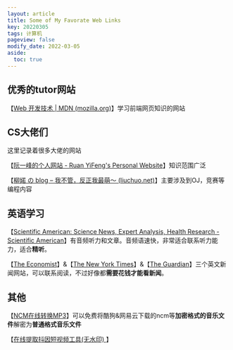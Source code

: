 ```yaml
---
layout: article
title: Some of My Favorate Web Links
key: 20220305
tags: 计算机
pageview: false
modify_date: 2022-03-05
aside:
  toc: true
---
```




## 优秀的tutor网站

【[Web 开发技术 | MDN (mozilla.org)](https://developer.mozilla.org/zh-CN/docs/Web/)】学习前端网页知识的网站



## CS大佬们

这里记录着很多大佬的网站

【[阮一峰的个人网站 - Ruan YiFeng's Personal Website](http://www.ruanyifeng.com/home.html)】知识范围广泛

【[柳婼 の blog – 我不管，反正我最萌～ (liuchuo.net)](https://www.liuchuo.net/)】主要涉及到OJ，竞赛等编程内容





## 英语学习

【[Scientific American: Science News, Expert Analysis, Health Research - Scientific American](https://www.scientificamerican.com/)】有音频听力和文章。音频语速快，非常适合联系听力能力，适合**精听**。

【[The Economist](https://www.economist.com/)】&【[The New York Times](https://www.nytimes.com/)】&【[The Guardian](https://www.theguardian.com/us)】三个英文新闻网站，可以联系阅读，不过好像都**需要花钱才能看新闻**。









## 其他

【[NCM在线转换MP3](http://ncm.miidj.com/)】可以免费将酷狗&网易云下载的ncm等**加密格式的音乐文件**解密为**普通格式音乐文件**

【[在线提取抖因短视频工具(无水印) ](https://3g.gljlw.com/diy/douyin.php)】